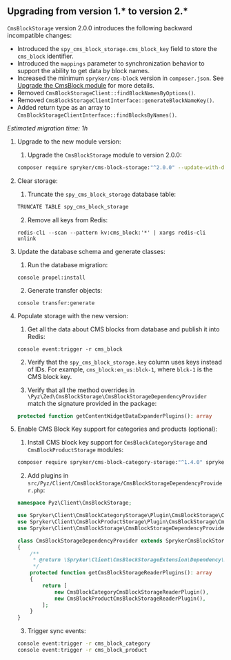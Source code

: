 
## Upgrading from version 1.* to version 2.*

`CmsBlockStorage` version 2.0.0 introduces the following backward incompatible changes:

* Introduced the `spy_cms_block_storage.cms_block_key` field to store the `cms_block` identifier.
* Introduced the `mappings` parameter to synchronization behavior to support the ability to get data by block names.
* Increased the minimum `spryker/cms-block` version in `composer.json`. See [Upgrade the CmsBlock module](/docs/pbc/all/content-management-system/{{site.version}}/base-shop/install-and-upgrade/upgrade-modules/upgrade-the-cmsblock-module.html#upgrading-from-version-2-to-version-3) for more details.
* Removed `CmsBlockStorageClient::findBlockNamesByOptions()`.
* Removed `CmsBlockStorageClientInterface::generateBlockNameKey()`.
* Added return type as an array to `CmsBlockStorageClientInterface::findBlocksByNames()`.

*Estimated migration time: 1h*

1. Upgrade to the new module version:

    1. Upgrade the `CmsBlockStorage` module to version 2.0.0:

    ```bash
    composer require spryker/cms-block-storage:"^2.0.0" --update-with-dependencies
    ```

2. Clear storage:

    1. Truncate the `spy_cms_block_storage` database table:

    ```bash
    TRUNCATE TABLE spy_cms_block_storage
    ```

    2. Remove all keys from Redis:

    ```shell
    redis-cli --scan --pattern kv:cms_block:'*' | xargs redis-cli unlink
    ```

3. Update the database schema and generate classes:

    1. Run the database migration:

    ```shell
    console propel:install
    ```

    2. Generate transfer objects:

    ```shell
    console transfer:generate
    ```

4. Populate storage with the new version:

    1. Get all the data about CMS blocks from database and publish it into Redis:

    ```shell
    console event:trigger -r cms_block
    ```

    2. Verify that the `spy_cms_block_storage.key` column uses keys instead of IDs. For example, `cms_block:en_us:blck-1`, where `blck-1` is the CMS block key.

    3. Verify that all the method overrides in `\Pyz\Zed\CmsBlockStorage\CmsBlockStorageDependencyProvider` match the signature provided in the package:

    ```php
    protected function getContentWidgetDataExpanderPlugins(): array
    ```


5. Enable CMS Block Key support for categories and products (optional):

    1. Install CMS block key support for `CmsBlockCategoryStorage` and `CmsBlockProductStorage` modules:

    ```bash
    composer require spryker/cms-block-category-storage:"^1.4.0" spryker/cms-block-product-storage:"^1.4.0" --update-with-dependencies
    ```

    2. Add plugins in `src/Pyz/Client/CmsBlockStorage/CmsBlockStorageDependencyProvider.php`:

    ```php        
    namespace Pyz\Client\CmsBlockStorage;

    use Spryker\Client\CmsBlockCategoryStorage\Plugin\CmsBlockStorage\CmsBlockCategoryCmsBlockStorageReaderPlugin;
    use Spryker\Client\CmsBlockProductStorage\Plugin\CmsBlockStorage\CmsBlockProductCmsBlockStorageReaderPlugin;
    use Spryker\Client\CmsBlockStorage\CmsBlockStorageDependencyProvider as SprykerCmsBlockStorageDependencyProvider;

    class CmsBlockStorageDependencyProvider extends SprykerCmsBlockStorageDependencyProvider
    {
        /**
         * @return \Spryker\Client\CmsBlockStorageExtension\Dependency\Plugin\CmsBlockStorageReaderPluginInterface[]
         */
        protected function getCmsBlockStorageReaderPlugins(): array
        {
            return [
                new CmsBlockCategoryCmsBlockStorageReaderPlugin(),
                new CmsBlockProductCmsBlockStorageReaderPlugin(),
            ];
        }
    }
    ```

    3. Trigger sync events:

    ```bash
    console event:trigger -r cms_block_category
    console event:trigger -r cms_block_product
    ```

